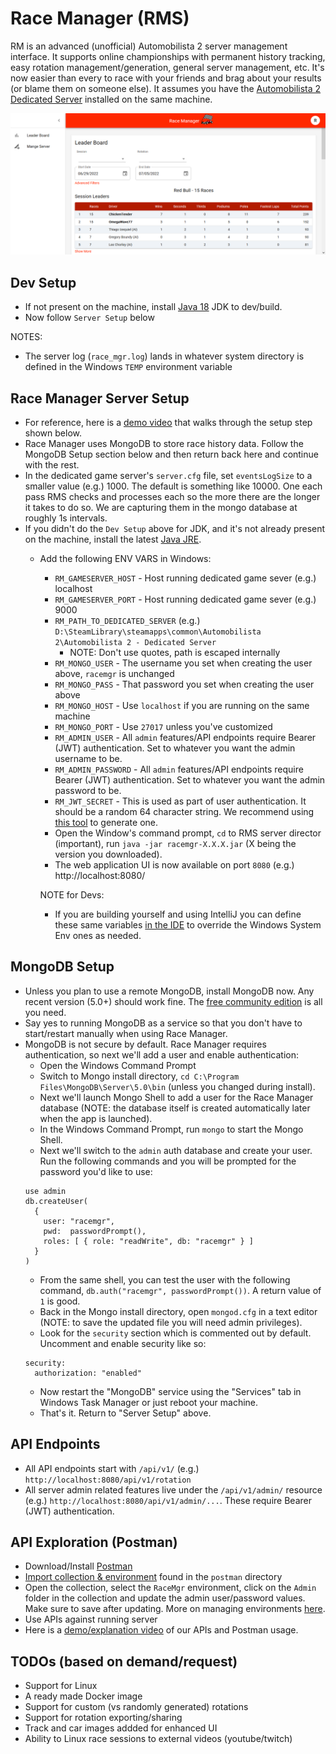 # Race Manager (RMS)
RM is an advanced (unofficial) Automobilista 2 server management interface. It supports online championships with permanent history tracking, easy rotation management/generation, general server management, etc. It's now easier than every to race with your friends and brag about your results (or blame them on someone else). It assumes you have the [Automobilista 2 Dedicated Server](https://steamdb.info/app/1338040/z) installed on the same machine.

![Race Manager home screen](https://github.com/cauld/race_mgr/blob/main/screenshots/race_mgr_home.png?raw=true)

## Dev Setup
- If not present on the machine, install [Java 18](https://docs.aws.amazon.com/corretto/latest/corretto-18-ug/downloads-list.html) JDK to dev/build.
- Now follow `Server Setup` below

NOTES:
- The server log (`race_mgr.log`) lands in whatever system directory is defined in the Windows `TEMP` environment variable

## Race Manager Server Setup
- For reference, here is a [demo video](https://www.youtube.com/watch?v=qrG-Usr3-2A) that walks through the setup step shown below.
- Race Manager uses MongoDB to store race history data. Follow the MongoDB Setup section below and then return back here and continue with the rest.
- In the dedicated game server's `server.cfg` file, set `eventsLogSize` to a smaller value (e.g.) 1000. The default is something like 10000. One each pass RMS checks and processes each so the more there are the longer it takes to do so. We are capturing them in the mongo database at roughly 1s intervals.
- If you didn't do the `Dev Setup` above for JDK, and it's not already present on the machine, install the latest [Java JRE](https://docs.aws.amazon.com/corretto/latest/corretto-18-ug/downloads-list.html).
  - Add the following ENV VARS in Windows:
    - `RM_GAMESERVER_HOST` - Host running dedicated game sever (e.g.) localhost
    - `RM_GAMESERVER_PORT` - Host running dedicated game sever (e.g.) 9000
    - `RM_PATH_TO_DEDICATED_SERVER` (e.g.) `D:\SteamLibrary\steamapps\common\Automobilista 2\Automobilista 2 - Dedicated Server`
      - NOTE: Don't use quotes, path is escaped internally
    - `RM_MONGO_USER` - The username you set when creating the user above, `racemgr` is unchanged
    - `RM_MONGO_PASS` - That password you set when creating the user above
    - `RM_MONGO_HOST` - Use `localhost` if you are running on the same machine
    - `RM_MONGO_PORT` - Use `27017` unless you've customized
    - `RM_ADMIN_USER` - All `admin` features/API endpoints require Bearer (JWT) authentication. Set to whatever you want the admin username to be.
    - `RM_ADMIN_PASSWORD` - All `admin` features/API endpoints require Bearer (JWT) authentication. Set to whatever you want the admin password to be.
    - `RM_JWT_SECRET` - This is used as part of user authentication. It should be a random 64 character string. We recommend using [this tool](http://www.unit-conversion.info/texttools/random-string-generator/) to generate one.
    - Open the Window's command prompt, `cd` to RMS server director (important), run `java -jar racemgr-X.X.X.jar` (X being the version you downloaded).
    - The web application UI is now available on port `8080` (e.g.) http://localhost:8080/

    NOTE for Devs:
    - If you are building yourself and using IntelliJ you can define these same variables [in the IDE](https://www.jetbrains.com/help/objc/add-environment-variables-and-program-arguments.html) to override the Windows System Env ones as needed.

## MongoDB Setup
- Unless you plan to use a remote MongoDB, install MongoDB now. Any recent version (5.0+) should work fine. The [free community edition](https://www.mongodb.com/try/download/community) is all you need.
- Say yes to running MongoDB as a service so that you don't have to start/restart manually when using Race Manager.
- MongoDB is not secure by default. Race Manager requires authentication, so next we'll add a user and enable authentication:
  - Open the Windows Command Prompt
  - Switch to Mongo install directory, `cd C:\Program Files\MongoDB\Server\5.0\bin` (unless you changed during install).
  - Next we'll launch Mongo Shell to add a user for the Race Manager database (NOTE: the database itself is created automatically later when the app is launched).
  - In the Windows Command Prompt, run `mongo` to start the Mongo Shell.
  - Next we'll switch to the `admin` auth database and create your user. Run the following commands and you will be prompted for the password you'd like to use:
  ```
  use admin
  db.createUser(
    {
      user: "racemgr",
      pwd:  passwordPrompt(),
      roles: [ { role: "readWrite", db: "racemgr" } ]
    }
  )
  ```
  - From the same shell, you can test the user with the following command, `db.auth("racemgr", passwordPrompt())`. A return value of `1` is good.
  - Back in the Mongo install directory, open `mongod.cfg` in a text editor (NOTE: to save the updated file you will need admin privileges).
  - Look for the `security` section which is commented out by default. Uncomment and enable security like so:
  ```
  security:
    authorization: "enabled"
  ```
  - Now restart the "MongoDB" service using the "Services" tab in Windows Task Manager or just reboot your machine.
  - That's it. Return to "Server Setup" above.

## API Endpoints
- All API endpoints start with `/api/v1/` (e.g.) `http://localhost:8080/api/v1/rotation`
- All server admin related features live under the `/api/v1/admin/` resource (e.g.) `http://localhost:8080/api/v1/admin/...`. These require Bearer (JWT) authentication.

## API Exploration (Postman)
- Download/Install [Postman](https://www.postman.com/downloads/)
- [Import collection & environment](https://learning.postman.com/docs/getting-started/importing-and-exporting-data/) found in the `postman` directory
- Open the collection, select the `RaceMgr` environment, click on the `Admin` folder in the collection and update the admin user/password values. Make sure to save after updating. More on managing environments [here](https://learning.postman.com/docs/sending-requests/managing-environments/).
- Use APIs against running server
- Here is a [demo/explanation video](https://www.youtube.com/watch?v=_ou79ZR819s&ab_channel=RaceManager) of our APIs and Postman usage.

## TODOs (based on demand/request)
- Support for Linux
- A ready made Docker image
- Support for custom (vs randomly generated) rotations
- Support for rotation exporting/sharing
- Track and car images addded for enhanced UI
- Ability to Linux race sessions to external videos (youtube/twitch)
